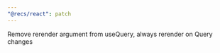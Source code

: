 ```yaml
---
"@recs/react": patch
---
```


Remove rerender argument from useQuery, always rerender on Query changes

